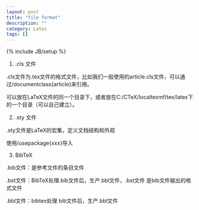 ```yaml
---
layout: post
title: "file format"
description: ""
category: Latex 
tags: []
---
```

{% include JB/setup %}

1. .cls 文件

.cls文件为.tex文件的格式文件，比如我们一般使用的article.cls文件，可以通过/documentclass{article}来引用。

可以放在LaTeX文件的同一个目录下，或者放在C:/CTeX/localtexmf/tex/latex下的一个目录（可以自己建立）。


2. .sty 文件

.sty文件是LaTeX的宏集，定义文档结构和外观

使用/usepackage{xxx}导入

 

3. BibTeX

.bib文件：是参考文件的条目文件

.bst文件：BibTeX处理.bib文件后，生产.bbl文件，.bst文件 是bib文件输出的格式文件

.bbl文件：bibtex处理 bib文件后，生产.bbl文件 

